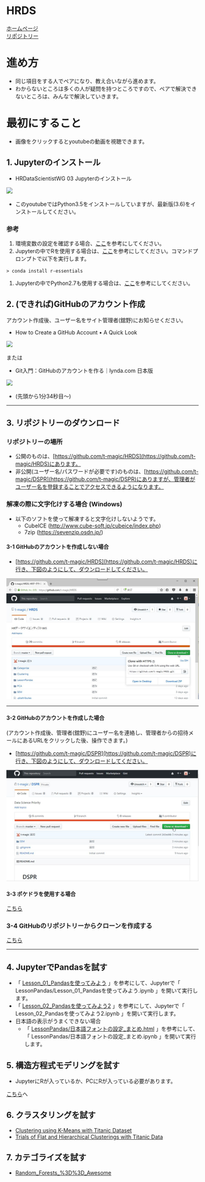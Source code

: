 # HRDS
[ホームページ](https://t-magic.github.io/HRDS/)  
[リポジトリー](https://github.com/t-magic/HRDS/)

# 進め方
* 同じ項目をする人でペアになり、教え合いながら進めます。
* わからないところは多くの人が疑問を持つところですので、ペアで解決できないところは、みんなで解決していきます。

# 最初にすること
* 画像をクリックするとyoutubeの動画を視聴できます。

## 1. Jupyterのインストール
* HRDataScientistWG 03 Jupyterのインストール

 [![](https://i.ytimg.com/vi/xV2lnIInON8/hqdefault.jpg?sqp=-oaymwEXCPYBEIoBSFryq4qpAwkIARUAAIhCGAE=&rs=AOn4CLAxy_mBn51kdTEOuP8zaK9ZqkAeyA)](https://youtu.be/xV2lnIInON8)
 * このyoutubeではPython3.5をインストールしていますが、最新版(3.6)をインストールしてください。
### 参考
 1. 環境変数の設定を確認する場合、[ここ](環境変数の確認.md)を参考にしてください。
 1. Jupyterの中でRを使用する場合は、[ここ](https://conda.io/docs/user-guide/tasks/use-r-with-conda.html)を参考にしてください。コマンドプロンプトで以下を実行します。
 ```
 > conda install r-essentials
 ```
 1. Jupyterの中でPython2.7も使用する場合は、[ここ](http://www.geocities.jp/penguinitis2002/computer/programming/Python/Anaconda_Python2_3.html)を参考にしてください。

## 2. (できれば)GitHubのアカウント作成
アカウント作成後、ユーザー名をサイト管理者(舘野)にお知らせください。
* How to Create a GitHub Account • A Quick Look

 [![](https://i.ytimg.com/vi/ezxRcdJ8glM/hqdefault.jpg?sqp=-oaymwEXCPYBEIoBSFryq4qpAwkIARUAAIhCGAE=&rs=AOn4CLDAWj49JpX_ngEiLEeHfwMxTVM2Eg)](https://youtu.be/ezxRcdJ8glM)

または

* Git入門：GitHubのアカウントを作る｜lynda.com 日本版

 [![](https://i.ytimg.com/vi/RHj-859yXWo/hqdefault.jpg?sqp=-oaymwEXCPYBEIoBSFryq4qpAwkIARUAAIhCGAE=&rs=AOn4CLDtN_loLgVpeY1SeQ2aY2xpR9bhCQ)](https://youtu.be/RHj-859yXWo?t=94)
* (先頭から1分34秒目～)

---

## 3. リポジトリーのダウンロード

### リポジトリーの場所
* 公開のものは、[https://github.com/t-magic/HRDS](https://github.com/t-magic/HRDS)にあります。
* 非公開(ユーザー名/パスワードが必要です)のものは、[https://github.com/t-magic/DSPR](https://github.com/t-magic/DSPR)にありますが、管理者がユーザー名を登録することでアクセスできるようになります。

### 解凍の際に文字化けする場合 (Windows)
* 以下のソフトを使って解凍すると文字化けしないようです。
  * CubeICE (http://www.cube-soft.jp/cubeice/index.php)
  * 7zip (https://sevenzip.osdn.jp/)

#### 3-1 GitHubのアカウントを作成しない場合
* [https://github.com/t-magic/HRDS](https://github.com/t-magic/HRDS)に行き、下図のようにして、ダウンロードしてください。

![](pict/HRDSpage.JPG)

---

#### 3-2 GitHubのアカウントを作成した場合
(アカウント作成後、管理者(舘野)にユーザー名を連絡し、管理者からの招待メールにあるURLをクリックした後、操作できます。)
* [https://github.com/t-magic/DSPR](https://github.com/t-magic/DSPR)に行き、下図のようにして、ダウンロードしてください。

![](pict/github_page.JPG)

#### 3-3 ポケドラを使用する場合
[こちら](ポケドラの接続.md)

### 3-4 GitHubのリポジトリーからクローンを作成する
[こちら](GitHubのリポジトリーからクローンを作成する.md)

---

## 4. JupyterでPandasを試す
  * 「 [Lesson_01_Pandasを使ってみよう](LessonPandas/Lesson_01_Pandasを使ってみよう.html) 」を参考にして、Jupyterで「 LessonPandas/Lesson_01_Pandasを使ってみよう.ipynb 」を開いて実行します。
  * 「 [Lesson_02_Pandasを使ってみよう2](LessonPandas/Lesson_02_Pandasを使ってみよう2.html) 」を参考にして、Jupyterで「 Lesson_02_Pandasを使ってみよう2.ipynb 」を開いて実行します。
  * 日本語の表示がうまくできない場合
    * 「 [LessonPandas/日本語フォントの設定_まとめ.html](LessonPandas/日本語フォントの設定_まとめ.html) 」を参考にして、「 LessonPandas/日本語フォントの設定_まとめ.ipynb 」を開いて実行します。

## 5. 構造方程式モデリングを試す
* JupyterにRが入っているか、PCにRが入っている必要があります。

[こちら](SEM.md)へ

## 6. クラスタリングを試す
  * [Clustering using K-Means with Titanic Dataset](Clustering/Clustering+using+K-Means+with+Titanic+Dataset.html)
  * [Trials of Flat and Hierarchical Clusterings with Titanic Data](Clustering/Trials+of+Flat+and+Hierarchical+Clusterings+with+Titanic+Data.html)

## 7. カテゴライズを試す
  * [Random_Forests_%3D%3D_Awesome](https://github.com/mbernico/CS570/blob/master/module_2/Random_Forests_%3D%3D_Awesome.ipynb)
